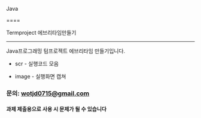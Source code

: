 Java

====

Termproject 에브리타임만들기

---------------------------

Java프로그래밍 텀프로젝트 에브리타임 만들기입니다.

* scr - 실행코드 모음

+ image - 실행화면 캡쳐


### **문의: wotjd0715@gmail.com**

#### **과제 제출용으로 사용 시 문제가 될 수 있습니다**

